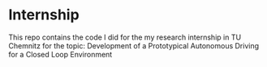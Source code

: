 # Internship
This repo contains the code I did for the my research internship in TU Chemnitz for the topic: Development of a Prototypical Autonomous Driving for a Closed Loop Environment
